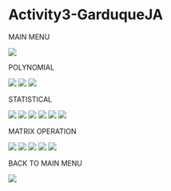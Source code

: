 # Activity3-GarduqueJA

MAIN MENU 

![](Capture.JPG)

POLYNOMIAL

![](Capture1.JPG)
![](Capture2.JPG)
![](Capture3.JPG)

STATISTICAL

![](Capture4.JPG)
![](Capture5.JPG)
![](Capture6.JPG)
![](Capture7.JPG)
![](Capture8.JPG)
![](Capture9.JPG)

MATRIX OPERATION

![](Capture10.JPG)
![](Capture11.JPG)
![](Capture12.JPG)
![](Capture13.JPG)
![](Capture14.JPG)

BACK TO MAIN MENU

![](Capture15.JPG)
